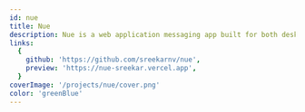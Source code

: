 ```yaml
---
id: nue
title: Nue
description: Nue is a web application messaging app built for both desktop browsers and mobile devices.
links:
  {
    github: 'https://github.com/sreekarnv/nue',
    preview: 'https://nue-sreekar.vercel.app',
  }
coverImage: '/projects/nue/cover.png'
color: 'greenBlue'
---
```

